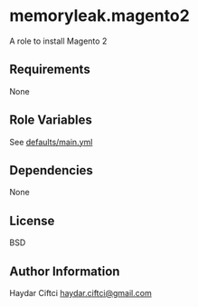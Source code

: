 memoryleak.magento2
=========

A role to install Magento 2

Requirements
------------

None

Role Variables
--------------
See [defaults/main.yml](defaults/main.yml)

Dependencies
------------

None

License
-------

BSD

Author Information
------------------

Haydar Ciftci <haydar.ciftci@gmail.com>
